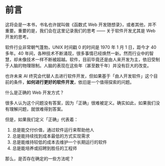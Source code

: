 # 前言

这将会是一本书，书名也许就叫做《函数式 Web 开发随想录》，或者其他，并不重要。重要的是，我们会在这里记录我们的思考 —— 关于软件开发尤其是 Web 开发的思考。

软件行业非常朝气蓬勃，UNIX 时间戳 0 的时间是 1970 年 1 月 1 日，距今才 40 多年。40 年间，各种技术不断涌现，很多事情已经焕然一新。然而行业中的智慧，却未像技术一样不断被超越。软件，目前毕竟还是由人来开发为主，依旧受制于人脑的物理限制。人脑的表现在这些年（甚至数千年）并没有巨大的改变。

也许未来 AI 终究会代替人去进行软件开发，但如果基于「由人开发软件」这个目前的条件，**如何进行更好的软件开发**，依旧是一个值得探索的问题。

什么是正确的 Web 开发方式？

很多人认为这个问题没有答案，因为「正确」很难被定义。确实如此，如果我们没有理解问题，就很难得到答案。

但是，如果我们定义「正确」代表着：

1. 总是能交付价值，通过软件运行来帮助他人
2. 总是能持续找到成本最低的方式实现需求
3. 总是能维持较低的成本去维护一个长期运行的软件
4. 总是能培养或招聘到胜任的工程师

那么，是否存在确定的一些方法呢？

